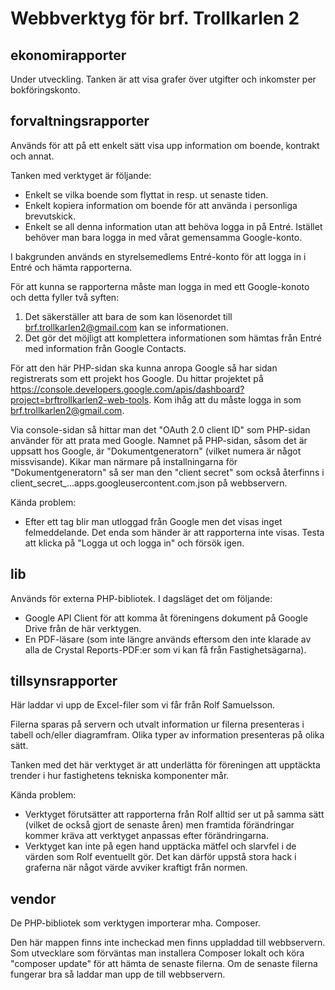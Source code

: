 # Webbverktyg för brf. Trollkarlen 2

## ekonomirapporter

Under utveckling. Tanken är att visa grafer över utgifter och inkomster per bokföringskonto.

## forvaltningsrapporter

Används för att på ett enkelt sätt visa upp information om boende, kontrakt och annat.

Tanken med verktyget är följande:
* Enkelt se vilka boende som flyttat in resp. ut senaste tiden.
* Enkelt kopiera information om boende för att använda i personliga brevutskick.
* Enkelt se all denna information utan att behöva logga in på Entré. Istället behöver man bara logga in med vårat
gemensamma Google-konto.

I bakgrunden används en styrelsemedlems Entré-konto för att logga in i Entré och hämta rapporterna.

För att kunna se rapporterna måste man logga in med ett Google-konoto och detta fyller två syften:
1. Det säkerställer att bara de som kan lösenordet till brf.trollkarlen2@gmail.com kan se informationen.
1. Det gör det möjligt att komplettera informationen som hämtas från Entré med information från Google Contacts.

För att den här PHP-sidan ska kunna anropa Google så har sidan registrerats som ett projekt hos Google. Du hittar
projektet på https://console.developers.google.com/apis/dashboard?project=brftrollkarlen2-web-tools. Kom ihåg att du
måste logga in som brf.trollkarlen2@gmail.com.

Via console-sidan så hittar man det "OAuth 2.0 client ID" som PHP-sidan använder för att prata med Google. Namnet på
PHP-sidan, såsom det är uppsatt hos Google, är "Dokumentgeneratorn" (vilket numera är något missvisande). Kikar man
närmare på installningarna för "Dokumentgeneratorn" så ser man den "client secret" som också återfinns i
client_secret_...apps.googleusercontent.com.json på webbservern.

Kända problem:
* Efter ett tag blir man utloggad från Google men det visas inget felmeddelande. Det enda som händer är att rapporterna
inte visas. Testa att klicka på "Logga ut och logga in" och försök igen.

## lib

Används för externa PHP-bibliotek. I dagsläget det om följande:
* Google API Client för att komma åt föreningens dokument på Google Drive från de här verktygen.
* En PDF-läsare (som inte längre används eftersom den inte klarade av alla de Crystal Reports-PDF:er som vi kan få från Fastighetsägarna).

## tillsynsrapporter

Här laddar vi upp de Excel-filer som vi får från Rolf Samuelsson.

Filerna sparas på servern och utvalt information ur filerna presenteras i tabell och/eller diagramfram. Olika typer av
information presenteras på olika sätt.

Tanken med det här verktyget är att underlätta för föreningen att upptäckta trender i hur fastighetens tekniska komponenter mår.

Kända problem:
* Verktyget förutsätter att rapporterna från Rolf alltid ser ut på samma sätt (vilket de också gjort de senaste åren)
men framtida förändringar kommer kräva att verktyget anpassas efter förändringarna.
* Verktyget kan inte på egen hand upptäcka mätfel och slarvfel i de värden som Rolf eventuellt gör. Det kan därför
uppstå stora hack i graferna när något värde avviker kraftigt från normen.

## vendor

De PHP-bibliotek som verktygen importerar mha. Composer.

Den här mappen finns inte incheckad men finns uppladdad till webbservern. Som utvecklare som förväntas man installera Composer lokalt och köra "composer update" för att hämta de senaste filerna. Om de senaste filerna fungerar bra så laddar man upp de till webbservern.